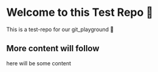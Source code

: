 # Welcome to this Test Repo :test_tube: 

This is a test-repo for our git_playground :playground_slide:

## More content will follow

here will be some content
